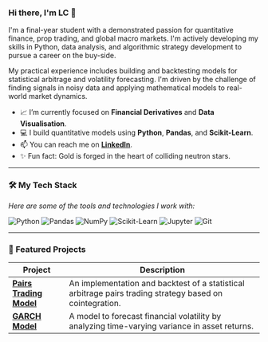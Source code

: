 ### Hi there, I'm LC 👋

I'm a final-year student with a demonstrated passion for quantitative finance, prop trading, and global macro markets. I'm actively developing my skills in Python, data analysis, and algorithmic strategy development to pursue a career on the buy-side. 

My practical experience includes building and backtesting models for statistical arbitrage and volatility forecasting. I'm driven by the challenge of finding signals in noisy data and applying mathematical models to real-world market dynamics.

- 📈 I’m currently focused on **Financial Derivatives** and **Data Visualisation**.
- 💻 I build quantitative models using **Python**, **Pandas**, and **Scikit-Learn**.
- 📫 You can reach me on **[LinkedIn](https://www.linkedin.com/in/lei-cotter/)**.
- ✨ Fun fact: Gold is forged in the heart of colliding neutron stars.

---

### 🛠️ My Tech Stack
*Here are some of the tools and technologies I work with:*

<p align="left">
  <img src="https://img.shields.io/badge/Python-3776AB?style=for-the-badge&logo=python&logoColor=white" alt="Python"/>
  <img src="https://img.shields.io/badge/Pandas-150458?style=for-the-badge&logo=pandas&logoColor=white" alt="Pandas"/>
  <img src="https://img.shields.io/badge/NumPy-013243?style=for-the-badge&logo=numpy&logoColor=white" alt="NumPy"/>
  <img src="https://img.shields.io/badge/scikit--learn-F7931E?style=for-the-badge&logo=scikit-learn&logoColor=white" alt="Scikit-Learn"/>
  <img src="https://img.shields.io/badge/Jupyter-F37626?style=for-the-badge&logo=Jupyter&logoColor=white" alt="Jupyter"/>
  <img src="https://img.shields.io/badge/Git-F05032?style=for-the-badge&logo=git&logoColor=white" alt="Git"/>
</p>

---

### 📂 Featured Projects

| Project                                                     | Description                                                                                             |
| ----------------------------------------------------------- | ------------------------------------------------------------------------------------------------------- |
| **[Pairs Trading Model](https://github.com/Bracetheface/python-pairs-trading-model)** | An implementation and backtest of a statistical arbitrage pairs trading strategy based on cointegration. |
| **[GARCH Model](https://github.com/Bracetheface/GARCH-Model)** | A model to forecast financial volatility by analyzing time-varying variance in asset returns.           |
